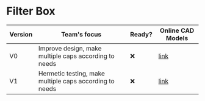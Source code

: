 # Filter Box

| Version | Team's focus | Ready? | Online CAD Models |
| ------- | ------------ | ------ | ----------------- |
| V0 | Improve design, make multiple caps according to needs | ❌ | [link](https://a360.co/39bRKEN)
| V1 | Hermetic testing, make multiple caps according to needs | ❌ | [link](https://a360.co/33CCX4T)
